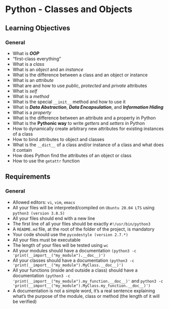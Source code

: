 # Python - Classes and Objects

## Learning Objectives

### General
- What is **_OOP_**
- “first-class everything”
- What is a _class_
- What is an _object_ and an _instance_
- What is the difference between a class and an object or instance
- What is an _attribute_
- What are and how to use _public_, _protected_ and _private_ attributes
- What is _self_
- What is a _method_
- What is the special `__init__` method and how to use it
- What is **_Data Abstraction_**, **_Data Encapsulation_**, and **_Information Hiding_**
- What is a _property_
- What is the difference between an attribute and a property in Python
- What is the **Pythonic way** to write _getters_ and _setters_ in Python
- How to dynamically create arbitrary new attributes for existing instances of a class
- How to bind attributes to object and classes
- What is the `__dict__` of a class and/or instance of a class and what does it contain
- How does Python find the attributes of an object or class
- How to use the `getattr` function

## Requirements

### General
- Allowed editors: `vi`, `vim`, `emacs`
- All your files will be interpreted/compiled on `Ubuntu 20.04 LTS` using `python3 (version 3.8.5)`
- All your files should end with a new line
- The first line of all your files should be exactly `#!/usr/bin/python3`
- A `README.md` file, at the root of the folder of the project, is mandatory
- Your code should use the `pycodestyle (version 2.7.*)`
- All your files must be executable
- The length of your files will be tested using `wc`
- All your modules should have a documentation `(python3 -c 'print(__import__("my_module").__doc__)')`
- All your classes should have a documentation `(python3 -c 'print(__import__("my_module").MyClass.__doc__)')`
- All your functions (inside and outside a class) should have a documentation `(python3 -c 'print(__import__("my_module").my_function.__doc__)'` and `python3 -c 'print(__import__("my_module").MyClass.my_function.__doc__)')`
- A documentation is not a simple word, it’s a real sentence explaining what’s the purpose of the module, class or method (the length of it will be verified)
